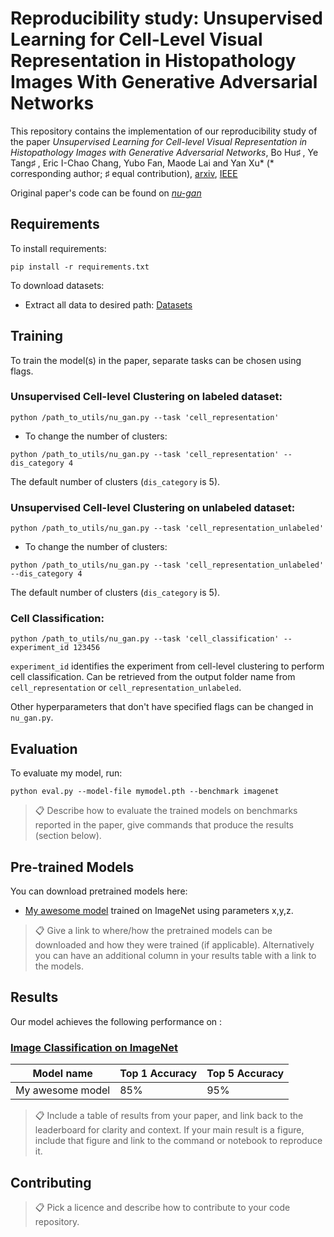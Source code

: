 # Reproducibility study: Unsupervised Learning for Cell-Level Visual Representation in Histopathology Images With Generative Adversarial Networks

This repository contains the implementation of our reproducibility study of the paper *Unsupervised Learning for Cell-level Visual Representation in Histopathology Images with Generative Adversarial Networks*, 
Bo Hu♯ , Ye Tang♯ , Eric I-Chao Chang, Yubo Fan, Maode Lai and Yan Xu*  (* corresponding author; ♯ equal contribution), [arxiv](https://arxiv.org/abs/1711.11317), [IEEE](https://ieeexplore.ieee.org/document/8402089)

Original paper's code can be found on [*nu-gan*](https://github.com/bohu615/nu_gan)

## Requirements

To install requirements:

```setup
pip install -r requirements.txt
```

To download datasets: 

* Extract all data to desired path: [Datasets](https://queensuca-my.sharepoint.com/:f:/g/personal/19nyk1_queensu_ca/EuoCEg-JUB9AuqkHWoh8WLQBDWGf3cnJLKzBJGsTkLpqsw?e=inwedL)

## Training

To train the model(s) in the paper, separate tasks can be chosen using flags.

### Unsupervised Cell-level Clustering on labeled dataset:
```train
python /path_to_utils/nu_gan.py --task 'cell_representation'
```

* To change the number of clusters:
```train
python /path_to_utils/nu_gan.py --task 'cell_representation' --dis_category 4
```
The default number of clusters (`dis_category` is 5). 

### Unsupervised Cell-level Clustering on unlabeled dataset:
```train
python /path_to_utils/nu_gan.py --task 'cell_representation_unlabeled'
```

* To change the number of clusters:
```train
python /path_to_utils/nu_gan.py --task 'cell_representation_unlabeled' --dis_category 4
```
The default number of clusters (`dis_category` is 5). 

### Cell Classification:
```train
python /path_to_utils/nu_gan.py --task 'cell_classification' --experiment_id 123456
```

`experiment_id` identifies the experiment from cell-level clustering to perform cell classification. Can be retrieved from the output folder name from `cell_representation` or `cell_representation_unlabeled`.

Other hyperparameters that don't have specified flags can be changed in `nu_gan.py`.

## Evaluation

To evaluate my model, run:

```eval
python eval.py --model-file mymodel.pth --benchmark imagenet
```

>📋  Describe how to evaluate the trained models on benchmarks reported in the paper, give commands that produce the results (section below).

## Pre-trained Models

You can download pretrained models here:

- [My awesome model](https://drive.google.com/mymodel.pth) trained on ImageNet using parameters x,y,z. 

>📋  Give a link to where/how the pretrained models can be downloaded and how they were trained (if applicable).  Alternatively you can have an additional column in your results table with a link to the models.

## Results

Our model achieves the following performance on :

### [Image Classification on ImageNet](https://paperswithcode.com/sota/image-classification-on-imagenet)

| Model name         | Top 1 Accuracy  | Top 5 Accuracy |
| ------------------ |---------------- | -------------- |
| My awesome model   |     85%         |      95%       |

>📋  Include a table of results from your paper, and link back to the leaderboard for clarity and context. If your main result is a figure, include that figure and link to the command or notebook to reproduce it. 


## Contributing

>📋  Pick a licence and describe how to contribute to your code repository. 
